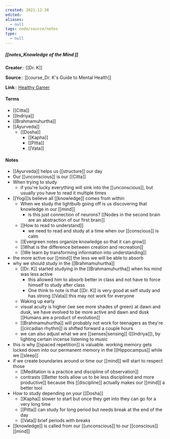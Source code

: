 ```yaml
---
created: 2021-12-30 
edited: 
aliases:
  - null
tags: node/source/notes
type:
  - null 
---
```


##### [[notes_Knowledge of the Mind ]]
**Creator**:: [[Dr. K]]
 
**Source**:: [[course_Dr. K's Guide to Mental Health]]

**Link**:: [Healthy Gamer](https://coaching.healthygamer.gg/guide/lessons/knowledge-and-the-mind)

#### Terms
- [[Citta]]
- [[Indriya]]
- [[Brahmamuhurtha]]
- [[Ayurveda]]
	- [[Dosha]]
		- [[Kapha]]
		- [[Pitta]]
		- [[Vata]]

#### Notes
- [[Ayurveda]] helps us [[structure]] our day
- Our [[unconscious]] is our [[Citta]]
- When trying to study
	- if you're lucky everything will sink into the [[unconscious]], but usually you have to read it multiple times
- [[Yogi]]s believe all [[knowledge]] comes from within
	- When we study the lightbulb going off is us discovering that knowledge in our [[mind]] 
		- is this just connection of neurons? [[Nodes in the second brain are an abstraction of our first brain]]
	- [[How to read to understand]]
		-  we need to read and study at a time when our [[conscious]] is calm
	- [[Evergreen notes organize knowledge so that it can grow]]
	- [[What is the difference between creation and recreation]]
	- [[We learn by transforming information into understanding]]
- the more active our [[mind]] the less we will be able to absorb
- why we should study in the [[Brahmamuhurtha]]
	- [[Dr. K]] started studying in the [[Brahmamuhurtha]] when his mind was less active
		- this allowed him to absorb better in class and not have to force himself to study after class
		- One think to note is that [[Dr. K]] is very good at self study and has strong [[Vata]] this may not work for everyone 
	- Waking up early
	- visual acuity is higher (we see more shades of green) at dawn and dusk, we have evolved to be more active and dawn and dusk [[Humans are a product of evolution]]
	- [[Brahmamuhurtha]] will probably not work for teenagers as they're [[circadian rhythm]] is shifted forward a couple hours
	- we can also adjust what we are [[senses|sensing]] ([[Indriya]]), by lighting certain incense listening to music 
- this is why [[spaced repetition]] is valuable. working memory gets locked down into our permanent memory in the [[Hippocampus]] while we [[sleep]] 
- if we create boundaries around or time our [[mind]] will start to respect those
	- [[Meditation is a practice and discipline of observation]]
	- contrasts [[Better tools allow us to be less disciplined and more productive]] because this [[discipline]] actually makes our [[mind]] a better tool 
- How to study depending on your [[Dosha]]
	- [[Kapha]] slower to start but once they get into they can go for a very long time
	- [[Pitta]] can study for long period but needs break at the end of the day
	- [[Vata]] brief periods with breaks
- [[knowledge]] is called from our [[unconscious]] to our [[conscious]] [[mind]]
